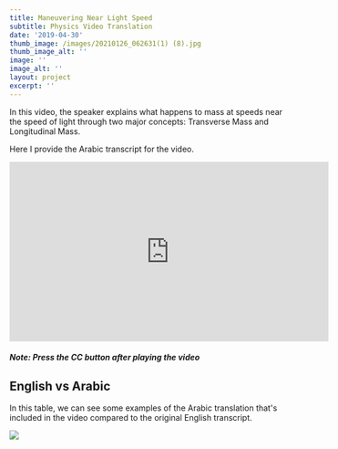 ```yaml
---
title: Maneuvering Near Light Speed
subtitle: Physics Video Translation
date: '2019-04-30'
thumb_image: /images/20210126_062631(1) (8).jpg
thumb_image_alt: ''
image: ''
image_alt: ''
layout: project
excerpt: ''
---
```

In this video, the speaker explains what happens to mass at speeds near the speed of light through two major concepts: Transverse Mass and Longitudinal Mass.

Here I provide the Arabic transcript for the video.

<iframe width="560" height="315" src="https://www.youtube.com/embed/8YlsJidpSv4" frameborder="0" allow="accelerometer; autoplay; clipboard-write; encrypted-media; gyroscope; picture-in-picture" allowfullscreen></iframe>

##### Note: Press the CC button after playing the video

## English vs Arabic

In this table, we can see some examples of the Arabic translation that's included in the video compared to the original English transcript.

![](/images/0001.jpg)